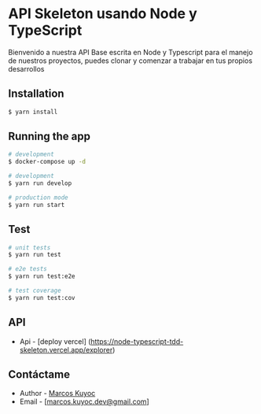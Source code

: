 # API Skeleton usando Node y TypeScript
Bienvenido a nuestra API Base escrita en Node y Typescript para el manejo de nuestros proyectos, puedes clonar y comenzar a trabajar en tus propios desarrollos

## Installation

```bash
$ yarn install
```

## Running the app
```bash
# development
$ docker-compose up -d
```

```bash
# development
$ yarn run develop

# production mode
$ yarn run start
```

## Test

```bash
# unit tests
$ yarn run test

# e2e tests
$ yarn run test:e2e

# test coverage
$ yarn run test:cov
```

## API

- Api - [deploy vercel] (https://node-typescript-tdd-skeleton.vercel.app/explorer)
## Contáctame

- Author - [Marcos Kuyoc](https://marcoskuyoc.com)
- Email - [marcos.kuyoc.dev@gmail.com]
